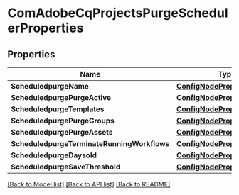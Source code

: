 # ComAdobeCqProjectsPurgeSchedulerProperties

## Properties
Name | Type | Description | Notes
------------ | ------------- | ------------- | -------------
**ScheduledpurgeName** | [**ConfigNodePropertyString**](configNodePropertyString.md) |  | [optional] 
**ScheduledpurgePurgeActive** | [**ConfigNodePropertyBoolean**](configNodePropertyBoolean.md) |  | [optional] 
**ScheduledpurgeTemplates** | [**ConfigNodePropertyArray**](configNodePropertyArray.md) |  | [optional] 
**ScheduledpurgePurgeGroups** | [**ConfigNodePropertyBoolean**](configNodePropertyBoolean.md) |  | [optional] 
**ScheduledpurgePurgeAssets** | [**ConfigNodePropertyBoolean**](configNodePropertyBoolean.md) |  | [optional] 
**ScheduledpurgeTerminateRunningWorkflows** | [**ConfigNodePropertyBoolean**](configNodePropertyBoolean.md) |  | [optional] 
**ScheduledpurgeDaysold** | [**ConfigNodePropertyInteger**](configNodePropertyInteger.md) |  | [optional] 
**ScheduledpurgeSaveThreshold** | [**ConfigNodePropertyInteger**](configNodePropertyInteger.md) |  | [optional] 

[[Back to Model list]](../README.md#documentation-for-models) [[Back to API list]](../README.md#documentation-for-api-endpoints) [[Back to README]](../README.md)


